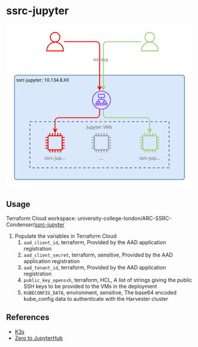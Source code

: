 # ssrc-jupyter

![SSRC-Jupyter diagram](/docs/ssrc-jupyter.drawio.svg)

## Usage

Terraform Cloud workspace: university-college-london/ARC-SSRC-Condenser/[ssrc-jupyter](https://app.terraform.io/app/university-college-london/workspaces/ssrc-jupyter)

1. Populate the variables in Terraform Cloud
    1. `aad_client_id`, terraform, Provided by the AAD application registration
    2. `aad_client_secret`, terraform, sensitive, Provided by the AAD application
    registration
    3. `aad_tenant_id`, terraform, Provided by the AAD application registration
    4. `public_key_openssh`, terraform, HCL, A list of strings giving the public
    SSH keys to be provided to the VMs in the deployment
    5. `KUBECONFIG_DATA`, environment, sensitive, The base64 encoded kube_config
    data to authenticate with the Harvester cluster

## References

- [K3s](https://docs.k3s.io/installation)
- [Zero to JupyterHub](https://z2jh.jupyter.org/en/stable/)
